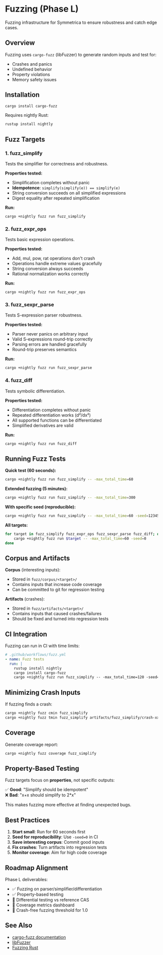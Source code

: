 # Fuzzing (Phase L)

Fuzzing infrastructure for Symmetrica to ensure robustness and catch edge cases.

## Overview

Fuzzing uses `cargo-fuzz` (libFuzzer) to generate random inputs and test for:
- Crashes and panics
- Undefined behavior
- Property violations
- Memory safety issues

## Installation

```bash
cargo install cargo-fuzz
```

Requires nightly Rust:
```bash
rustup install nightly
```

## Fuzz Targets

### 1. fuzz_simplify

Tests the simplifier for correctness and robustness.

**Properties tested:**
- Simplification completes without panic
- **Idempotence**: `simplify(simplify(e)) == simplify(e)`
- String conversion succeeds on all simplified expressions
- Digest equality after repeated simplification

**Run:**
```bash
cargo +nightly fuzz run fuzz_simplify
```

### 2. fuzz_expr_ops

Tests basic expression operations.

**Properties tested:**
- Add, mul, pow, rat operations don't crash
- Operations handle extreme values gracefully  
- String conversion always succeeds
- Rational normalization works correctly

**Run:**
```bash
cargo +nightly fuzz run fuzz_expr_ops
```

### 3. fuzz_sexpr_parse

Tests S-expression parser robustness.

**Properties tested:**
- Parser never panics on arbitrary input
- Valid S-expressions round-trip correctly
- Parsing errors are handled gracefully
- Round-trip preserves semantics

**Run:**
```bash
cargo +nightly fuzz run fuzz_sexpr_parse
```

### 4. fuzz_diff

Tests symbolic differentiation.

**Properties tested:**
- Differentiation completes without panic
- Repeated differentiation works (d²/dx²)
- All supported functions can be differentiated
- Simplified derivatives are valid

**Run:**
```bash
cargo +nightly fuzz run fuzz_diff
```

## Running Fuzz Tests

**Quick test (60 seconds):**
```bash
cargo +nightly fuzz run fuzz_simplify -- -max_total_time=60
```

**Extended fuzzing (5 minutes):**
```bash
cargo +nightly fuzz run fuzz_simplify -- -max_total_time=300
```

**With specific seed (reproducible):**
```bash
cargo +nightly fuzz run fuzz_simplify -- -max_total_time=60 -seed=12345
```

**All targets:**
```bash
for target in fuzz_simplify fuzz_expr_ops fuzz_sexpr_parse fuzz_diff; do
    cargo +nightly fuzz run $target -- -max_total_time=60 -seed=0
done
```

## Corpus and Artifacts

**Corpus** (interesting inputs):
- Stored in `fuzz/corpus/<target>/`
- Contains inputs that increase code coverage
- Can be committed to git for regression testing

**Artifacts** (crashes):
- Stored in `fuzz/artifacts/<target>/`
- Contains inputs that caused crashes/failures
- Should be fixed and turned into regression tests

## CI Integration

Fuzzing can run in CI with time limits:

```yaml
# .github/workflows/fuzz.yml
- name: Fuzz tests
  run: |
    rustup install nightly
    cargo install cargo-fuzz
    cargo +nightly fuzz run fuzz_simplify -- -max_total_time=120 -seed=0
```

## Minimizing Crash Inputs

If fuzzing finds a crash:

```bash
cargo +nightly fuzz cmin fuzz_simplify
cargo +nightly fuzz tmin fuzz_simplify artifacts/fuzz_simplify/crash-xxx
```

## Coverage

Generate coverage report:

```bash
cargo +nightly fuzz coverage fuzz_simplify
```

## Property-Based Testing

Fuzz targets focus on **properties**, not specific outputs:

✅ **Good**: "Simplify should be idempotent"  
❌ **Bad**: "x+x should simplify to 2*x"

This makes fuzzing more effective at finding unexpected bugs.

## Best Practices

1. **Start small**: Run for 60 seconds first
2. **Seed for reproducibility**: Use `-seed=0` in CI
3. **Save interesting corpus**: Commit good inputs
4. **Fix crashes**: Turn artifacts into regression tests
5. **Monitor coverage**: Aim for high code coverage

## Roadmap Alignment

Phase L deliverables:
- ✅ Fuzzing on parser/simplifier/differentiation
- ✅ Property-based testing
- 🔲 Differential testing vs reference CAS
- 🔲 Coverage metrics dashboard
- 🔲 Crash-free fuzzing threshold for 1.0

## See Also

- [cargo-fuzz documentation](https://rust-fuzz.github.io/book/cargo-fuzz.html)
- [libFuzzer](https://llvm.org/docs/LibFuzzer.html)
- [Fuzzing Rust](https://rust-fuzz.github.io/book/)
